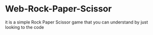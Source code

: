 # Web-Rock-Paper-Scissor
it is a simple Rock Paper Scissor game that you can understand by just looking to the code
